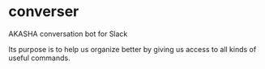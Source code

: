 # converser
AKASHA conversation bot for Slack

Its purpose is to help us organize better by giving us access to all kinds of useful commands.
